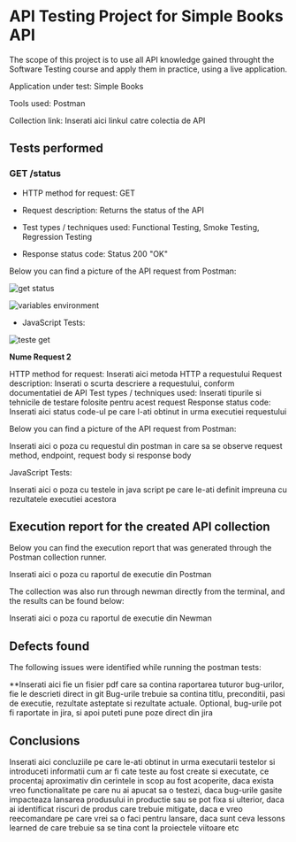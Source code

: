 # API Testing Project for **Simple Books API**

The scope of this project is to use all API knowledge gained throught the Software Testing course and apply them in practice, using a live application.

Application under test: Simple Books

Tools used: Postman

Collection link: Inserati aici linkul catre colectia de API

## **Tests performed**

### GET /status

- HTTP method for request: GET

- Request description: Returns the status of the API

- Test types / techniques used: Functional Testing, Smoke Testing, Regression Testing

- Response status code: Status 200 "OK"

Below you can find a picture of the API request from Postman:

 ![get status](https://github.com/bnicolae1986/Manual_Testing_API/assets/156198321/9df01ec7-6fea-446e-81bc-54b4b1904559)

 ![variables environment](https://github.com/bnicolae1986/Manual_Testing_API/assets/156198321/7d2ef788-8bc2-4cd4-97a1-6a3069bbf62c)

- JavaScript Tests:

![teste get](https://github.com/bnicolae1986/Manual_Testing_API/assets/156198321/ab56bd14-1d35-450e-9f9a-b65b5db72446)

 
**Nume Request 2**

HTTP method for request: Inserati aici metoda HTTP a requestului
Request description: Inserati o scurta descriere a requestului, conform documentatiei de API
Test types / techniques used: Inserati tipurile si tehnicile de testare folosite pentru acest request
Response status code: Inserati aici status code-ul pe care l-ati obtinut in urma executiei requestului

Below you can find a picture of the API request from Postman:

Inserati aici o poza cu requestul din postman in care sa se observe request method, endpoint, request body si response body

JavaScript Tests:

Inserati aici o poza cu testele in java script pe care le-ati definit impreuna cu rezultatele executiei acestora

   

 

## **Execution report for the created API collection**

Below you can find the execution report that was generated through the Postman collection runner.

Inserati aici o poza cu raportul de executie din Postman

The collection was also run through newman directly from the terminal, and the results can be found below:

Inserati aici o poza cu raportul de executie din Newman

## **Defects found**

The following issues were identified while running the postman tests:

**Inserati aici fie un fisier pdf care sa contina raportarea tuturor bug-urilor, fie le descrieti direct in git Bug-urile trebuie sa contina titlu, preconditii, pasi de executie, rezultate asteptate si rezultate actuale. Optional, bug-urile pot fi raportate in jira, si apoi puteti pune poze direct din jira

## **Conclusions**

Inserati aici concluziile pe care le-ati obtinut in urma executarii testelor si introduceti informatii cum ar fi cate teste au fost create si executate, ce procentaj aproximativ din cerintele in scop au fost acoperite, daca exista vreo functionalitate pe care nu ai apucat sa o testezi, daca bug-urile gasite impacteaza lansarea produsului in productie sau se pot fixa si ulterior, daca ai identificat riscuri de produs care trebuie mitigate, daca e vreo reecomandare pe care vrei sa o faci pentru lansare, daca sunt ceva lessons learned de care trebuie sa se tina cont la proiectele viitoare etc
